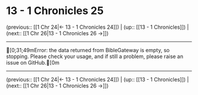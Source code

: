 # 13 - 1 Chronicles 25

(previous:: [[1 Chr 24|← 13 - 1 Chronicles 24]]) | (up:: [[13 - 1 Chronicles]]) | (next:: [[1 Chr 26|13 - 1 Chronicles 26 →]])

***
[0;31;49mError: the data returned from BibleGateway is empty, so stopping. Please check your usage, and if still a problem, please raise an issue on GitHub.[0m

***

(previous:: [[1 Chr 24|← 13 - 1 Chronicles 24]]) | (up:: [[13 - 1 Chronicles]]) | (next:: [[1 Chr 26|13 - 1 Chronicles 26 →]])
